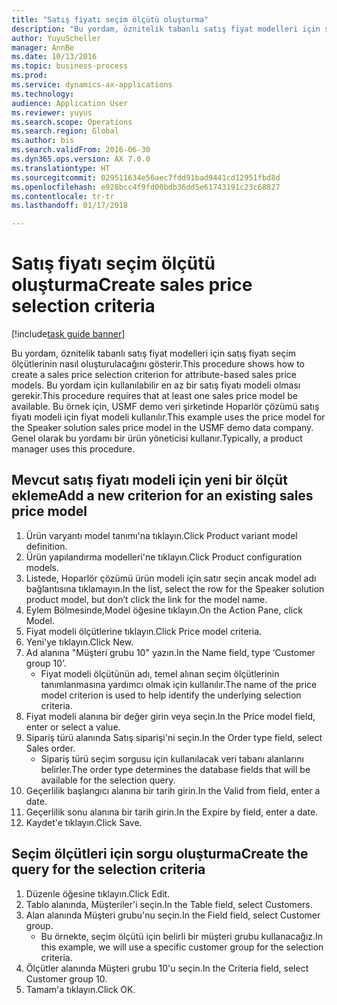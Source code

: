 ```yaml
--- 
title: "Satış fiyatı seçim ölçütü oluşturma"
description: "Bu yordam, öznitelik tabanlı satış fiyat modelleri için satış fiyatı seçim ölçütlerinin nasıl oluşturulacağını gösterir."
author: YuyuScheller
manager: AnnBe
ms.date: 10/13/2016
ms.topic: business-process
ms.prod: 
ms.service: dynamics-ax-applications
ms.technology: 
audience: Application User
ms.reviewer: yuyus
ms.search.scope: Operations
ms.search.region: Global
ms.author: bis
ms.search.validFrom: 2016-06-30
ms.dyn365.ops.version: AX 7.0.0
ms.translationtype: HT
ms.sourcegitcommit: 029511634e56aec7fdd91bad9441cd12951fbd8d
ms.openlocfilehash: e928bcc4f9fd00bdb36dd5e61743191c23c68827
ms.contentlocale: tr-tr
ms.lasthandoff: 01/17/2018

---
```

# <a name="create-sales-price-selection-criteria"></a><span data-ttu-id="2b2a6-103">Satış fiyatı seçim ölçütü oluşturma</span><span class="sxs-lookup"><span data-stu-id="2b2a6-103">Create sales price selection criteria</span></span>

[!include[task guide banner](../../includes/task-guide-banner.md)]

<span data-ttu-id="2b2a6-104">Bu yordam, öznitelik tabanlı satış fiyat modelleri için satış fiyatı seçim ölçütlerinin nasıl oluşturulacağını gösterir.</span><span class="sxs-lookup"><span data-stu-id="2b2a6-104">This procedure shows how to create a sales price selection criterion for attribute-based sales price models.</span></span> <span data-ttu-id="2b2a6-105">Bu yordam için kullanılabilir en az bir satış fiyatı modeli olması gerekir.</span><span class="sxs-lookup"><span data-stu-id="2b2a6-105">This procedure requires that at least one sales price model be available.</span></span> <span data-ttu-id="2b2a6-106">Bu örnek için, USMF demo veri şirketinde Hoparlör çözümü satış fiyatı modeli için fiyat modeli kullanılır.</span><span class="sxs-lookup"><span data-stu-id="2b2a6-106">This example uses the price model for the Speaker solution sales price model in the USMF demo data company.</span></span> <span data-ttu-id="2b2a6-107">Genel olarak bu yordamı bir ürün yöneticisi kullanır.</span><span class="sxs-lookup"><span data-stu-id="2b2a6-107">Typically, a product manager uses this procedure.</span></span>


## <a name="add-a-new-criterion-for-an-existing-sales-price-model"></a><span data-ttu-id="2b2a6-108">Mevcut satış fiyatı modeli için yeni bir ölçüt ekleme</span><span class="sxs-lookup"><span data-stu-id="2b2a6-108">Add a new criterion for an existing sales price model</span></span>
1. <span data-ttu-id="2b2a6-109">Ürün varyantı model tanımı'na tıklayın.</span><span class="sxs-lookup"><span data-stu-id="2b2a6-109">Click Product variant model definition.</span></span>
2. <span data-ttu-id="2b2a6-110">Ürün yapılandırma modelleri'ne tıklayın.</span><span class="sxs-lookup"><span data-stu-id="2b2a6-110">Click Product configuration models.</span></span>
3. <span data-ttu-id="2b2a6-111">Listede, Hoparlör çözümü ürün modeli için satır seçin ancak model adı bağlantısına tıklamayın.</span><span class="sxs-lookup"><span data-stu-id="2b2a6-111">In the list, select the row for the Speaker solution product model, but don’t click the link for the model name.</span></span>
4. <span data-ttu-id="2b2a6-112">Eylem Bölmesinde,Model öğesine tıklayın.</span><span class="sxs-lookup"><span data-stu-id="2b2a6-112">On the Action Pane, click Model.</span></span>
5. <span data-ttu-id="2b2a6-113">Fiyat modeli ölçütlerine tıklayın.</span><span class="sxs-lookup"><span data-stu-id="2b2a6-113">Click Price model criteria.</span></span>
6. <span data-ttu-id="2b2a6-114">Yeni'ye tıklayın.</span><span class="sxs-lookup"><span data-stu-id="2b2a6-114">Click New.</span></span>
7. <span data-ttu-id="2b2a6-115">Ad alanına "Müşteri grubu 10" yazın.</span><span class="sxs-lookup"><span data-stu-id="2b2a6-115">In the Name field, type ‘Customer group 10’.</span></span>
    * <span data-ttu-id="2b2a6-116">Fiyat modeli ölçütünün adı, temel alınan seçim ölçütlerinin tanımlanmasına yardımcı olmak için kullanılır.</span><span class="sxs-lookup"><span data-stu-id="2b2a6-116">The name of the price model criterion is used to help identify the underlying selection criteria.</span></span>  
8. <span data-ttu-id="2b2a6-117">Fiyat modeli alanına bir değer girin veya seçin.</span><span class="sxs-lookup"><span data-stu-id="2b2a6-117">In the Price model field, enter or select a value.</span></span>
9. <span data-ttu-id="2b2a6-118">Sipariş türü alanında Satış siparişi'ni seçin.</span><span class="sxs-lookup"><span data-stu-id="2b2a6-118">In the Order type field, select Sales order.</span></span>
    * <span data-ttu-id="2b2a6-119">Sipariş türü seçim sorgusu için kullanılacak veri tabanı alanlarını belirler.</span><span class="sxs-lookup"><span data-stu-id="2b2a6-119">The order type determines the database fields that will be available for the selection query.</span></span>  
10. <span data-ttu-id="2b2a6-120">Geçerlilik başlangıcı alanına bir tarih girin.</span><span class="sxs-lookup"><span data-stu-id="2b2a6-120">In the Valid from field, enter a date.</span></span>
11. <span data-ttu-id="2b2a6-121">Geçerlilik sonu alanına bir tarih girin.</span><span class="sxs-lookup"><span data-stu-id="2b2a6-121">In the Expire by field, enter a date.</span></span>
12. <span data-ttu-id="2b2a6-122">Kaydet'e tıklayın.</span><span class="sxs-lookup"><span data-stu-id="2b2a6-122">Click Save.</span></span>

## <a name="create-the-query-for-the-selection-criteria"></a><span data-ttu-id="2b2a6-123">Seçim ölçütleri için sorgu oluşturma</span><span class="sxs-lookup"><span data-stu-id="2b2a6-123">Create the query for the selection criteria</span></span>
1. <span data-ttu-id="2b2a6-124">Düzenle öğesine tıklayın.</span><span class="sxs-lookup"><span data-stu-id="2b2a6-124">Click Edit.</span></span>
2. <span data-ttu-id="2b2a6-125">Tablo alanında, Müşteriler'i seçin.</span><span class="sxs-lookup"><span data-stu-id="2b2a6-125">In the Table field, select Customers.</span></span> 
3. <span data-ttu-id="2b2a6-126">Alan alanında Müşteri grubu'nu seçin.</span><span class="sxs-lookup"><span data-stu-id="2b2a6-126">In the Field field, select Customer group.</span></span>
    * <span data-ttu-id="2b2a6-127">Bu örnekte, seçim ölçütü için belirli bir müşteri grubu kullanacağız.</span><span class="sxs-lookup"><span data-stu-id="2b2a6-127">In this example, we will use a specific customer group for the selection criteria.</span></span>  
4. <span data-ttu-id="2b2a6-128">Ölçütler alanında Müşteri grubu 10'u seçin.</span><span class="sxs-lookup"><span data-stu-id="2b2a6-128">In the Criteria field, select Customer group 10.</span></span> 
5. <span data-ttu-id="2b2a6-129">Tamam'a tıklayın.</span><span class="sxs-lookup"><span data-stu-id="2b2a6-129">Click OK.</span></span>


